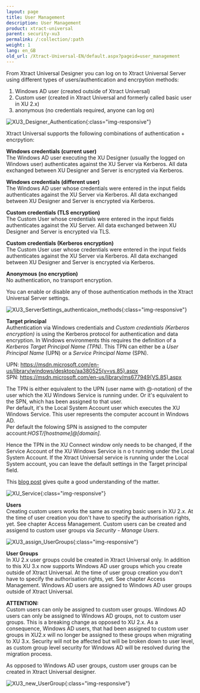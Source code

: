```yaml
---
layout: page
title: User Management
description: User Management
product: xtract-universal
parent: security-xu3
permalink: /:collection/:path
weight: 1
lang: en_GB
old_url: /Xtract-Universal-EN/default.aspx?pageid=user_management
---
```


From Xtract Universal Designer you can log on to Xtract Universal Server using different types of users/authentication and encrpytion methods:

1. Windows AD user (created outside of Xtract Universal)
2. Custom user (created in Xtract Universal and formerly called basic user in XU 2.x)
3. anonymous (no credentials required, anyone can log on)

![XU3_Designer_Authentication](/img/content/XU3_Designer_Authentication.jpg){:class="img-responsive"}

Xtract Universal supports the following combinations of authentication + encrpytion:

**Windows credentials (current user)** <br>
The Windows AD user executing the XU Designer (usually the logged on Windows user) authenticates against the XU Server via Kerberos. All data exchanged between XU Designer and Server is encrypted via Kerberos.

**Windows credentials (different user)** <br>
The Windows AD user whose credentials were entered in the input fields authenticates against the XU Server via Kerberos. All data exchanged between XU Designer and Server is encrypted via Kerberos.

**Custom credentials (TLS encryption)** <br>
The Custom User whose credentials were entered in the input fields authenticates against the XU Server. All data exchanged between XU Designer and Server is encrypted via TLS.

**Custom credentials (Kerberos encryption)** <br>
The Custom User user whose credentials were entered in the input fields authenticates against the XU Server via Kerberos. All data exchanged between XU Designer and Server is encrypted via Kerberos.

**Anonymous (no encryption)** <br>
No authentication, no transport encryption.

You can enable or disable any of those authentication methods in the Xtract Universal Server settings.

![XU3_ServerSettings_authenticaion_methods](/img/content/XU3_ServerSettings_authenticaion_methods.jpg){:class="img-responsive"}

**Target principal**<br>
Authentication via Windows credentials and *Custom credentials (Kerberos encryption)* is using the Kerberos protocol for authentication and data encryption.
In Windows environments this requires the definition of a *Kerberos Target Principal Name (TPN)*. This TPN can either be a *User Principal Name* (UPN) or a *Service Principal Name* (SPN).

UPN: https://msdn.microsoft.com/en-us/library/windows/desktop/aa380525(v=vs.85).aspx<br>
SPN: https://msdn.microsoft.com/en-us/library/ms677949(VS.85).aspx

The TPN is either equivalent to the UPN (user name with @-notation) of the user which the XU Windows Service is running under. Or it's equivalent to the SPN, which has been assigned to that user.<br>
Per default, it's the Local System Account user which executes the XU Windows Service. This user represents the computer account in Windows AD.<br>
Per default the folowing SPN is assigned to the computer account:*HOST/[hostname]@[domain]*.

Hence the TPN in the XU Connect window only needs to be changed, if the Service Account of the XU Windows Service is n o t running under the Local System Account.
If the Xtract Universal service is running under the Local System account, you can leave the default settings in the Target principal field.

This [blog post](https://blog.rhysgoodwin.com/windows-admin/active-directory-and-kerberos-spns-made-easy/) gives quite a good understanding of the matter.

![XU_Service](/img/content/XU_Service.jpg){:class="img-responsive"}

**Users**<br>
Creating custom users works the same as creating basic users in XU 2.x. At the time of user creation you don't have to specify the authorisation rights, yet. See chapter Access Management.
Custom users can be created and assigend to custom user groups via *Security - Manage Users*.

![XU3_assign_UserGroups](/img/content/XU3_assign_UserGroups.png){:class="img-responsive"}

**User Groups**<br>
In XU 2.x user groups could be created in Xtract Universal only. In addition to this XU 3.x now supports Windows AD user groups which you create outside of Xtract Universal. 
At the time of user group creation you don't have to specify the authorisation rights, yet. See chapter Access Management.
Windows AD users are assigned to Windows AD user groups outside of Xtract Universal.

**ATTENTION:**<br>
Custom users can only be assigned to custom user groups. 
Windows AD users can only be assigned to Windows AD groups, not to custom user groups. This is a breaking change as opposed to XU 2.x.
As a consequence, Windows AD users, that had been assigned to custom user groups in XU2.x will no longer be assigned to these groups when migrating to XU 3.x. Security will not be affected but will be broken down to user level, as custom group level security for Windows AD will be resolved during the migration process.

As opposed to Windows AD user groups, custom user groups can be created in Xtract Universal designer.

![XU3_new_UserGroup](/img/content/XU3_new_UserGroup.jpg){:class="img-responsive"}

